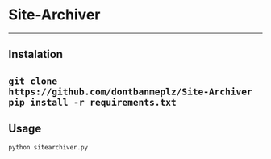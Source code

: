 # Site-Archiver
---
## Instalation 
`git clone https://github.com/dontbanmeplz/Site-Archiver`
`pip install -r requirements.txt`
---
## Usage 
`python sitearchiver.py`
